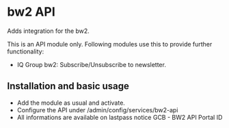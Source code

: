 # bw2 API

Adds integration for the bw2.

This is an API module only. Following modules use this 
to provide further functionality:

* IQ Group bw2: Subscribe/Unsubscribe to newsletter.

## Installation and basic usage

* Add the module as usual and activate.
* Configure the API under /admin/config/services/bw2-api
* All informations are available on lastpass notice GCB - BW2 API Portal ID
